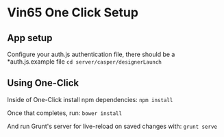 Vin65 One Click Setup
=============

## App setup
Configure your auth.js authentication file, there should be a *auth.js.example file
`cd server/casper/designerLaunch`

## Using One-Click

Inside of One-Click install npm dependencies:
`npm install`

Once that completes, run:
`bower install`

And run Grunt's server for live-reload on saved changes with:
`grunt serve`
